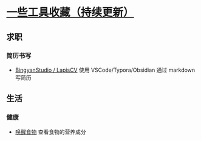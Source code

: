 # [一些工具收藏（持续更新）](https://github.com/zzturn/gitblog/issues/2)

## 求职
### 简历书写
- [BingyanStudio / LapisCV](https://github.com/BingyanStudio/LapisCV) 使用 VSCode/Typora/Obsidian 通过 markdown 写简历

## 生活
### 健康
- [唤醒食物](https://www.foodwake.cn/) 查看食物的营养成分
